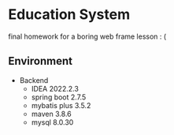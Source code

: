 # Education System
 final homework for a boring web frame lesson : (



## Environment

- Backend
  - IDEA 2022.2.3
  - spring boot 2.7.5
  - mybatis plus 3.5.2
  - maven 3.8.6
  - mysql 8.0.30

